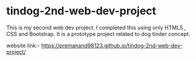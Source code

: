 # tindog-2nd-web-dev-project
This is my second web dev project. I completed this using only HTML5 , CSS and Bootstrap. It is a prototype project related to dog tinder concept.

website link:-  https://premanand98123.github.io/tindog-2nd-web-dev-project/
